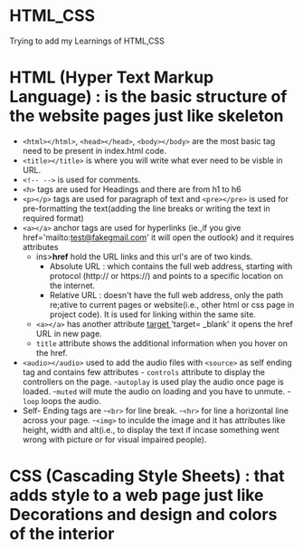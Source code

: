 # HTML_CSS
Trying to add my Learnings of HTML,CSS

# **HTML (Hyper Text Markup Language)** : is the basic structure of the website pages just like skeleton

* `<html></html>`, `<head></head>`, `<body></body>` are the most basic tag need to be present in index.html code.
* `<title></title>` is where you will write what ever need to be visble in URL.
* `<!-- -->` is used for comments.
* `<h>` tags are used for Headings and there are from h1 to h6
*  `<p></p>` tags are used for paragraph of text and `<pre></pre>` is used for pre-formatting the text(adding the line breaks or writing the text in required format)
*  `<a></a>` anchor tags are used for hyperlinks (ie.,if you give href='mailto:test@fakegmail.com' it will open the outlook) and it requires attributes
    - ins>**href**</ins> hold the URL links and this url's are of two kinds.
       - Absolute URL : which contains the full web address, starting with protocol (http:// or https://) and points to a specific location on the internet.
       - Relative URL : doesn't have the full web address, only the path re;ative to current pages or website(i.e., other html or css page in project code). It is used for linking within the same site.
    - `<a></a>` has another attribute <ins> target </ins> 'target= _blank' it opens the href URL in new page.
    - `title` attribute shows the additional information when you hover on the href.
* `<audio></audio>` used to add the audio files with `<source>` as self ending tag and contains few attributes
       - `controls` attribute to display the controllers on the page.
       -`autoplay` is used play the audio once page is loaded.
       -`muted` will mute the audio on loading and you have to unmute.
       -`loop` loops the audio.
*  Self- Ending tags are
       -`<br>` for line break.
       -`<hr>` for line a horizontal line across your page.
       -`<img>` to inculde the image and it has attributes like height, width and alt(i.e., to display the text if incase something went wrong with picture or for visual impaired people).

# **CSS (Cascading Style Sheets)** : that adds style to a web page just like Decorations and design and colors of the interior
